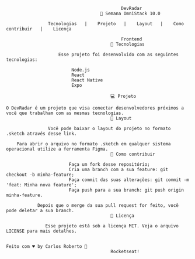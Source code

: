                                                 DevRadar
                                        🚀 Semana OmniStack 10.0

                    Tecnologias   |    Projeto   |    Layout   |    Como contribuir   |    Licença

                                                Frontend
                                            🚀 Tecnologias

                        Esse projeto foi desenvolvido com as seguintes tecnologias:

                             Node.js
                             React
                             React Native
                             Expo

                                            💻 Projeto

    O DevRadar é um projeto que visa conectar desenvolvedores próximos a você que trabalham com as mesmas tecnologias.
                                            🔖 Layout

                    Você pode baixar o layout do projeto no formato .sketch através desse link.

        Para abrir o arquivo no formato .sketch em qualquer sistema operacional utilize a ferramenta Figma.
                                            🤔 Como contribuir

                            Faça um fork desse repositório;
                            Cria uma branch com a sua feature: git checkout -b minha-feature;
                            Faça commit das suas alterações: git commit -m 'feat: Minha nova feature';
                            Faça push para a sua branch: git push origin minha-feature.

                Depois que o merge da sua pull request for feito, você pode deletar a sua branch.
                                            📝 Licença

                   Esse projeto está sob a licença MIT. Veja o arquivo LICENSE para mais detalhes.

                                                                                            Feito com ♥ by Carlos Roberto 👋 
                                            Rocketseat!
